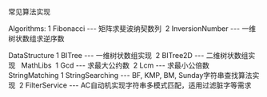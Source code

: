 常见算法实现

Algorithms:
  1 Fibonacci --- 矩阵求斐波纳契数列
  2 InversionNumber --- 一维树状数组求逆序数
  
DataStructure
  1 BITree --- 一维树状数组实现
  2 BITree2D --- 二维树状数组实现
  
MathLibs
  1 Gcd --- 求最大公约数
  2 Lcm --- 求最小公倍数
  
StringMatching
  1 StringSearching --- BF, KMP, BM, Sunday字符串查找算法实现
  2 FilterService --- AC自动机实现字符串多模式匹配，适用过滤脏字等需求
